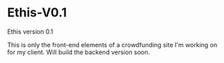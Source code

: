 # Ethis-V0.1
Ethis version 0.1

This is only the front-end elements of a crowdfunding site I'm working on for my client.
Will build the backend version soon.


